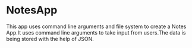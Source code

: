 # NotesApp
This app uses command line arguments and file system to create a Notes App.It uses command line arguments to take input from users.The data is being stored with the help of JSON.
